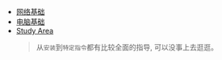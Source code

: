 
*  [网络基础](http://www.study-area.org/network/network.htm)  
*  [电脑基础](http://www.study-area.org/compu/compu.htm)
* [Study Area](http://www.study-area.org/menu2.htm)  
  >从`安装`到`特定指令`都有比较全面的指导, 可以没事上去逛逛。
